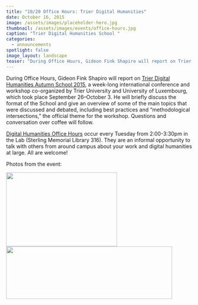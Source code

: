 ```yaml
---
title: "10/20 Office Hours: Trier Digital Humanities"
date: October 16, 2015
image: /assets/images/placeholder-hero.jpg
thumbnail: /assets/images/events/office-hours.jpg
caption: "Trier Digital Humanities School "
categories: 
  - announcements
spotlight: false 
image_layout: landscape
teaser: "During Office Hours, Gideon Fink Shapiro will report on Trier Digital Humanities Autumn School 2015, a week-long international conference and workshop co-organized by Trier University and University..."
---
```


During Office Hours, Gideon Fink Shapiro will report on <a href="http://kompetenzzentrum.uni-trier.de/en/dhautumnschool2015/" target="_blank">Trier Digital Humanities Autumn School 2015</a>, a week-long international conference and workshop co-organized by Trier University and University of Luxembourg, which took place September 26–October 3. He will briefly discuss the format of the School and give an overview of some of the main topics that were discussed and debated, including best practices and “methodological intersections,” the official theme for the workshop. Questions and conversation over coffee will follow.
   
<a href="http://web.library.yale.edu/dhlab/officehours" target="_blank">Digital Humanities Office Hours</a> occur every Tuesday from 2:00-3:30pm in the Lab (Sterling Memorial Library 316). They are an informal opportunity to talk with others from around campus about your work and digital humanities at large. All are welcome!
   
Photos from the event:
   
<a href="http://web.library.yale.edu/sites/default/files/images/2015TrierSchool_Gideon.jpg">
  <img alt="" height="200" src="http://web.library.yale.edu/sites/default/files/resize/images/2015TrierSchool_Gideon-300x200.jpg" width="300"/>
</a>
<a href="http://web.library.yale.edu/sites/default/files/images/2015TrierSchool_GideonPanorama2.jpg">
 <img alt="" height="142" src="http://web.library.yale.edu/sites/default/files/resize/images/2015TrierSchool_GideonPanorama2-449x142.jpg" width="449"/>
</a>